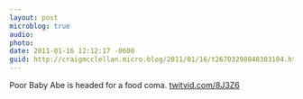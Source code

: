 ```yaml
---
layout: post
microblog: true
audio: 
photo: 
date: 2011-01-16 12:12:17 -0600
guid: http://craigmcclellan.micro.blog/2011/01/16/t26703298048303104.html
---
```

Poor Baby Abe is headed for a food coma.  [twitvid.com/8J3Z6](http://twitvid.com/8J3Z6)
